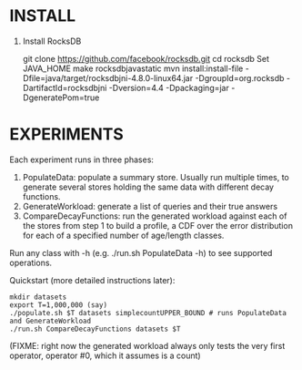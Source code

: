 INSTALL
==============

1. Install RocksDB

    git clone https://github.com/facebook/rocksdb.git
    cd rocksdb
    Set JAVA_HOME
    make rocksdbjavastatic
    mvn install:install-file -Dfile=java/target/rocksdbjni-4.8.0-linux64.jar -DgroupId=org.rocksdb -DartifactId=rocksdbjni -Dversion=4.4 -Dpackaging=jar -DgeneratePom=true

EXPERIMENTS
==============

Each experiment runs in three phases:

1. PopulateData: populate a summary store. Usually run multiple times, to generate several stores holding the same data with different decay functions.
2. GenerateWorkload: generate a list of queries and their true answers
3. CompareDecayFunctions: run the generated workload against each of the stores from step 1 to build a profile, a CDF over the error distribution for each of a specified number of age/length classes.

Run any class with -h (e.g. ./run.sh PopulateData -h) to see supported operations.

Quickstart (more detailed instructions later):

    mkdir datasets
    export T=1,000,000 (say)
    ./populate.sh $T datasets simplecountUPPER_BOUND # runs PopulateData and GenerateWorkload
    ./run.sh CompareDecayFunctions datasets $T

(FIXME: right now the generated workload always only tests the very first operator, operator #0, which it assumes is a count)
